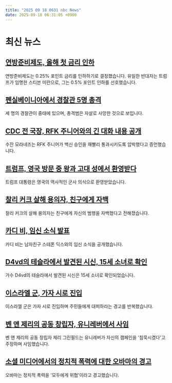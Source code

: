 ```yaml
---
title: "2025 09 18 0631 nbc News"
date: 2025-09-18 06:31:05 +0900
---
```


# 최신 뉴스

## [연방준비제도, 올해 첫 금리 인하](https://www.nbcnews.com/business/economy/federal-reserve-interest-rates-decision-rcna231729)  
연방준비제도는 0.25% 포인트 금리를 인하하기로 결정했습니다. 유일한 반대자는 트럼프가 임명한 스티븐 미란으로, 그는 0.5% 포인트 인하를 선호했습니다.  

## [펜실베이니아에서 경찰관 5명 총격](https://www.nbcnews.com/news/us-news/5-officers-shot-pennsylvania-police-incident-3-grave-condition-sources-rcna231996)  
세 명의 경찰관이 중태에 있으며, 총격범은 자살로 사망한 것으로 보입니다.  

## [CDC 전 국장, RFK 주니어와의 긴 대화 내용 공개](https://www.nbcnews.com/politics/trump-administration/live-blog/susan-monarez-hearing-senate-rfk-jr-vaccines-cdc-live-updates-rcna230616)  
수잔 모라네즈는 RFK 주니어가 백신 승인을 재빨리 통과시키도록 압박했다고 증언했습니다.  

## [트럼프, 영국 방문 중 왕과 고대 성에서 환영받다](https://www.nbcnews.com/world/united-kingdom/trump-uk-state-visit-royal-windsor-king-charles-rcna231863)  
트럼프 대통령은 영국의 역사적인 군사 의식으로 환영받았습니다.  

## [찰리 커크 살해 용의자, 친구에게 자백](https://www.nbcnews.com/news/us-news/tyler-robinson-text-messages-roommate-charlie-kirk-shooting-suspect-rcna231732)  
찰리 커크의 살해 용의자는 친구에게 자신의 범행을 자백했다고 전해졌습니다.  

## [카디 비, 임신 소식 발표](https://www.nbcnews.com/pop-culture/pop-culture-news/cardi-b-reveals-pregnant-expecting-baby-boyfriend-stefon-diggs-rcna231852)  
카디 비는 남자친구 스테폰 딕스와의 임신 소식을 공개했습니다.  

## [D4vd의 테슬라에서 발견된 시신, 15세 소녀로 확인](https://www.nbcnews.com/news/us-news/decomposed-body-found-singer-d4vds-impounded-tesla-identified-teenage-rcna231868)  
가수 D4vd의 테슬라에서 발견된 시신은 15세 소녀로 확인되었습니다.  

## [이스라엘 군, 가자 시로 진입](https://www.nbcnews.com/world/gaza/israel-gaza-city-ground-assault-palestinians-flee-evacuation-rcna231821)  
이스라엘 군은 가자 시로 진입하며 주민들에게 대피하라는 경고를 반복했습니다.  

## [벤 앤 제리의 공동 창립자, 유니레버에서 사임](https://www.nbcnews.com/business/business-news/ben-jerrys-co-founder-jerry-greenfield-resigns-unilever-campaigning-rcna231819)  
벤 앤 제리의 공동 창립자 제리 그린필드는 유니레버가 자신의 캠페인을 '침묵시켰다'고 주장하며 사임했습니다.  

## [소셜 미디어에서의 정치적 폭력에 대한 오바마의 경고](https://www.nbcnews.com/politics/white-house/trump-administration-says-will-target-far-left-groups-kirks-assassinat-rcna231605)  
오바마는 정치적 폭력을 '모두에게 위협'이라고 경고했습니다.